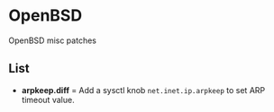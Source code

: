 # OpenBSD
OpenBSD misc patches

## List
* **arpkeep.diff** = Add a sysctl knob `net.inet.ip.arpkeep` to set ARP timeout value.
